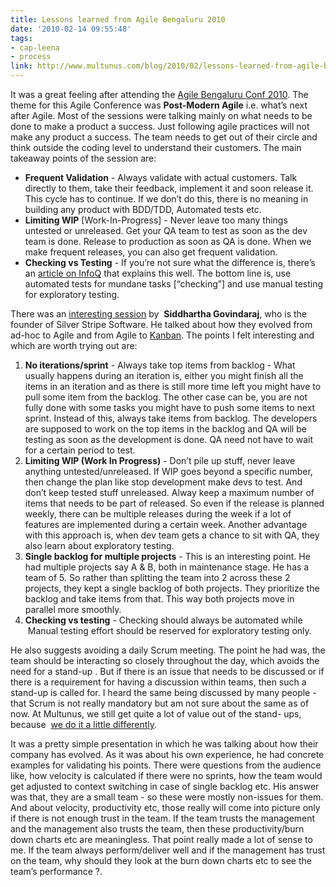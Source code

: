 ```yaml
---
title: Lessons learned from Agile Bengaluru 2010
date: '2010-02-14 09:55:48'
tags:
- cap-leena
- process
link: http://www.multunus.com/blog/2010/02/lessons-learned-from-agile-bengaluru-2010/
---
```


It was a great feeling after attending the [Agile Bengaluru Conf 2010](http://www.agileindia.org/agilebengaluru2010). The theme for this Agile Conference was **Post-Modern Agile** i.e. what’s next after Agile. Most of the sessions were talking mainly on what needs to be done to make a product a success. Just following agile practices will not make any product a success. The team needs to get out of their circle and think outside the coding level to understand their customers. The main takeaway points of the session are:

- **Frequent Validation** - Always validate with actual customers. Talk directly to them, take their feedback, implement it and soon release it. This cycle has to continue. If we don’t do this, there is no meaning in building any product with BDD/TDD, Automated tests etc.
- **Limiting WIP** [Work-In-Progress] - Never leave too many things untested or unreleased. Get your QA team to test as soon as the dev team is done. Release to production as soon as QA is done. When we make frequent releases, you can also get frequent validation.
- **Checking vs Testing** - If you’re not sure what the difference is, there’s an [article on InfoQ](http://www.infoq.com/news/2009/12/testing-or-checking) that explains this well. The bottom line is, use automated tests for mundane tasks [“checking”] and use manual testing for exploratory testing.

There was an [interesting session](http://www.agileindia.org/agilebengaluru2010/agile-bengaluru-2010-a-startup-journey.htm) by 
**Siddhartha Govindaraj**, who is the founder of Silver Stripe Software. He talked about how they evolved from ad-hoc to Agile and from Agile to [Kanban](http://en.wikipedia.org/wiki/Kanban). The points I felt interesting and which are worth trying out are:

1. **No iterations/sprint** - Always take top items from backlog - What usually happens during an iteration is, either you might finish all the items in an iteration and as there is still more time left you might have to pull some item from the backlog. The other case can be, you are not fully done with some tasks you might have to push some items to next sprint. Instead of this, always take items from backlog. The developers are supposed to work on the top items in the backlog and QA will be testing as soon as the development is done. QA need not have to wait for a certain period to test.
1. **Limiting WIP (Work In Progress)** - Don’t pile up stuff, never leave anything untested/unreleased. If WIP goes beyond a specific number, then change the plan like stop development make devs to test. And don’t keep tested stuff unreleased. Alway keep a maximum number of items that needs to be part of released. So even if the release is planned weekly, there can be multiple releases during the week if a lot of features are implemented during a certain week. Another advantage with this approach is, when dev team gets a chance to sit with QA, they also learn about exploratory testing.
1. **Single backlog for multiple projects** - This is an interesting point. He had multiple projects say A & B, both in maintenance stage. He has a team of 5. So rather than splitting the team into 2 across these 2 projects, they kept a single backlog of both projects. They prioritize the backlog and take items from that. This way both projects move in parallel more smoothly.
1. **Checking vs testing** - Checking should always be automated while  Manual testing effort should be reserved for exploratory testing only.

He also suggests avoiding a daily Scrum meeting. The point he had was, the team should be interacting so closely throughout the day, which avoids the need for a stand-up . But if there is an issue that needs to be discussed or if there is a requirement for having a discussion within teams, then such a stand-up is called for. I heard the same being discussed by many people - that Scrum is not really mandatory but am not sure about the same as of now. At Multunus, we still get quite a lot of value out of the stand- ups, because 
[we do it a little differently](http://www.multunus.com/2010/01/our-pragmatic-processes/).

It was a pretty simple presentation in which he was talking about how their company has evolved. As it was about his own experience, he had concrete examples for validating his points. There were questions from the audience like, how velocity is calculated if there were no sprints, how the team would get adjusted to context switching in case of single backlog etc. His answer was that, they are a small team - so these were mostly non-issues for them. And about velocity, productivity etc, those really will come into picture only if there is not enough trust in the team. If the team trusts the management and the management also trusts the team, then these productivity/burn down charts etc are meaningless. That point really made a lot of sense to me. If the team always perform/deliver well and if the management has trust on the team, why should they look at the burn down charts etc to see the team’s performance ?.
